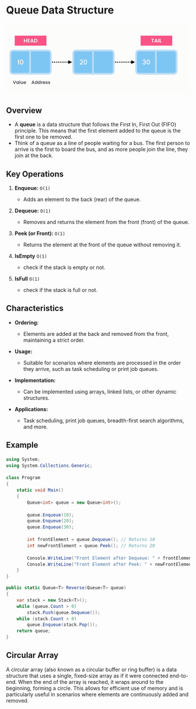 # Queue Data Structure

![alt text](images/linked-list.png)

## Overview

- A **queue** is a data structure that follows the First In, First Out (FIFO) principle. This means that the first element added to the queue is the first one to be removed.
- Think of a queue as a line of people waiting for a bus. The first person to arrive is the first to board the bus, and as more people join the line, they join at the back.

## Key Operations

1. **Enqueue:** `O(1)`

   - Adds an element to the back (rear) of the queue.

2. **Dequeue:** `O(1)`

   - Removes and returns the element from the front (front) of the queue.

3. **Peek (or Front):** `O(1)`

   - Returns the element at the front of the queue without removing it.

4. **IsEmpty** `O(1)`

   - check if the stack is empty or not.

5. **IsFull** `O(1)`
   - check if the stack is full or not.

## Characteristics

- **Ordering:**

  - Elements are added at the back and removed from the front, maintaining a strict order.

- **Usage:**

  - Suitable for scenarios where elements are processed in the order they arrive, such as task scheduling or print job queues.

- **Implementation:**

  - Can be implemented using arrays, linked lists, or other dynamic structures.

- **Applications:**
  - Task scheduling, print job queues, breadth-first search algorithms, and more.

## Example

```csharp
using System;
using System.Collections.Generic;

class Program
{
    static void Main()
    {
        Queue<int> queue = new Queue<int>();

        queue.Enqueue(10);
        queue.Enqueue(20);
        queue.Enqueue(30);

        int frontElement = queue.Dequeue(); // Returns 10
        int newFrontElement = queue.Peek(); // Returns 20

        Console.WriteLine("Front Element after Dequeue: " + frontElement);
        Console.WriteLine("Front Element after Peek: " + newFrontElement);
    }
}
```

```cs
public static Queue<T> Reverse(Queue<T> queue)
{
    var stack = new Stack<T>();
    while (queue.Count > 0)
        stack.Push(queue.Dequeue());
    while (stack.Count > 0)
        queue.Enqueue(stack.Pop());
    return queue;
}
```

## Circular Array

A circular array (also known as a circular buffer or ring buffer) is a data structure that uses a single, fixed-size array as if it were connected end-to-end. When the end of the array is reached, it wraps around to the beginning, forming a circle. This allows for efficient use of memory and is particularly useful in scenarios where elements are continuously added and removed.
